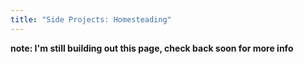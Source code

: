 ```yaml
---
title: "Side Projects: Homesteading"
---
```

__note: I'm still building out this page, check back soon for more info__